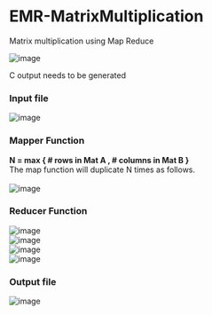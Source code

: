# EMR-MatrixMultiplication
Matrix multiplication using Map Reduce

![image](https://user-images.githubusercontent.com/23340399/152645322-0c3d5f2f-2721-4c59-ae6a-3ca58b1a6b44.png)

C output needs to be generated
### Input file
![image](https://user-images.githubusercontent.com/23340399/152645336-08cc6550-ca06-46bc-8b17-986babf37adb.png)

### Mapper Function
**N = max { # rows in Mat A , # columns in Mat B }**<br>
The map function will duplicate N times as follows.<br><br>
![image](https://user-images.githubusercontent.com/23340399/152645660-3c931c40-b2c4-4f4c-9460-340c4aa2de58.png)

### Reducer Function
![image](https://user-images.githubusercontent.com/23340399/152645425-23bdbc8a-107c-4f96-9842-2e38a5fc2ef0.png)<br>
![image](https://user-images.githubusercontent.com/23340399/152645433-01dee6ac-a833-4bc7-8a03-7f2ae28f2761.png)<br>
![image](https://user-images.githubusercontent.com/23340399/152645761-64098f39-3dd1-4d4f-b490-0a4648b45ba2.png)<br>
![image](https://user-images.githubusercontent.com/23340399/152645706-ae76d6fd-7caf-42ff-bdea-aca624e70159.png)<br>

### Output file
![image](https://user-images.githubusercontent.com/23340399/152645445-0e511e8e-a0a6-4cb6-b10d-f9ae27890fe4.png)

